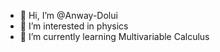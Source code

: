 - 👋 Hi, I’m @Anway-Dolui
- 👀 I’m interested in physics
- 🌱 I’m currently learning Multivariable Calculus

<!---
Anway-Dolui/Anway-Dolui is a ✨ special ✨ repository because its `README.md` (this file) appears on your GitHub profile.
You can click the Preview link to take a look at your changes.
--->
